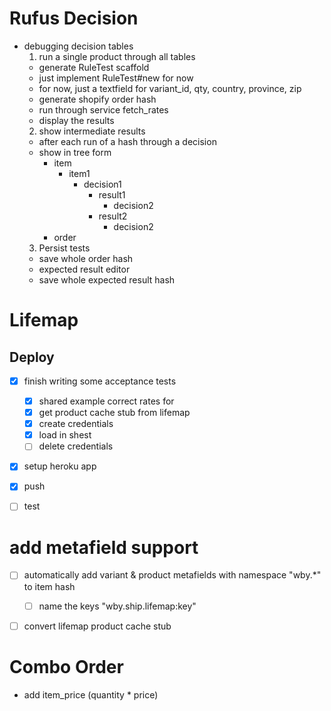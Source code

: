 # Rufus Decision
* debugging decision tables
  1. run a single product through all tables
    * generate RuleTest scaffold
    * just implement RuleTest#new for now
    * for now, just a textfield for variant_id, qty, country, province, zip
    * generate shopify order hash
    * run through service fetch_rates
    * display the results
  2. show intermediate results
    * after each run of a hash through a decision
    * show in tree form
      * item
        * item1
          * decision1
            * result1
              * decision2
            * result2
              * decision2
      * order
  3. Persist tests
    * save whole order hash
    * expected result editor
    * save whole expected result hash

# Lifemap
## Deploy

- [x] finish writing some acceptance tests
  - [x]  shared example correct rates for
  - [x]  get product cache stub from lifemap
    - [x]  create credentials
    - [x]  load in shest
    - [ ]  delete credentials
- [x]  setup heroku app
- [x]  push
- [ ]  test


# add metafield support
- [ ] automatically add variant & product metafields with namespace "wby.*" to item hash
  - [ ] name the keys "wby.ship.lifemap:key"
- [ ] convert lifemap product cache stub
  


# Combo Order
- add item_price (quantity * price)
